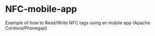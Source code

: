 # NFC-mobile-app
Example of how to Read/Write NFC tags using an mobile app (Apache Cordova/Phonegap)
